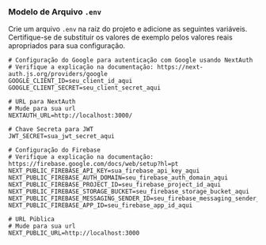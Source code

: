 ### Modelo de Arquivo `.env`

Crie um arquivo `.env` na raiz do projeto e adicione as seguintes variáveis. Certifique-se de substituir os valores de exemplo pelos valores reais apropriados para sua configuração.

```dotenv
# Configuração do Google para autenticação com Google usando NextAuth
# Verifique a explicação na documentação: https://next-auth.js.org/providers/google
GOOGLE_CLIENT_ID=seu_client_id_aqui
GOOGLE_CLIENT_SECRET=seu_client_secret_aqui

# URL para NextAuth
# Mude para sua url
NEXTAUTH_URL=http://localhost:3000/

# Chave Secreta para JWT
JWT_SECRET=sua_jwt_secret_aqui

# Configuração do Firebase
# Verifique a explicação na documentação: https://firebase.google.com/docs/web/setup?hl=pt
NEXT_PUBLIC_FIREBASE_API_KEY=sua_firebase_api_key_aqui
NEXT_PUBLIC_FIREBASE_AUTH_DOMAIN=seu_firebase_auth_domain_aqui
NEXT_PUBLIC_FIREBASE_PROJECT_ID=seu_firebase_project_id_aqui
NEXT_PUBLIC_FIREBASE_STORAGE_BUCKET=seu_firebase_storage_bucket_aqui
NEXT_PUBLIC_FIREBASE_MESSAGING_SENDER_ID=seu_firebase_messaging_sender_id_aqui
NEXT_PUBLIC_FIREBASE_APP_ID=seu_firebase_app_id_aqui

# URL Pública
# Mude para sua url
NEXT_PUBLIC_URL=http://localhost:3000
```